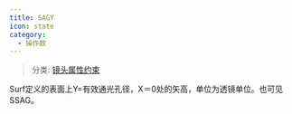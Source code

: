 ```yaml
---
title: SAGY
icon: state
category:
  - 操作数
---
```


> 分类: [镜头属性约束](/hb/operands/131/880/  "Zemax 操作数 镜头属性约束")

Surf定义的表面上Y=有效通光孔径，X＝0处的矢高，单位为透镜单位。也可见SSAG。